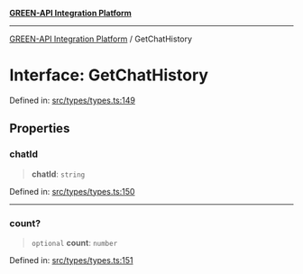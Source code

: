 [**GREEN-API Integration Platform**](../README.md)

***

[GREEN-API Integration Platform](../globals.md) / GetChatHistory

# Interface: GetChatHistory

Defined in: [src/types/types.ts:149](https://github.com/green-api/greenapi-integration/blob/0c6468d26acd573ad1def9f01a1af819fb76eb31/src/types/types.ts#L149)

## Properties

### chatId

> **chatId**: `string`

Defined in: [src/types/types.ts:150](https://github.com/green-api/greenapi-integration/blob/0c6468d26acd573ad1def9f01a1af819fb76eb31/src/types/types.ts#L150)

***

### count?

> `optional` **count**: `number`

Defined in: [src/types/types.ts:151](https://github.com/green-api/greenapi-integration/blob/0c6468d26acd573ad1def9f01a1af819fb76eb31/src/types/types.ts#L151)
